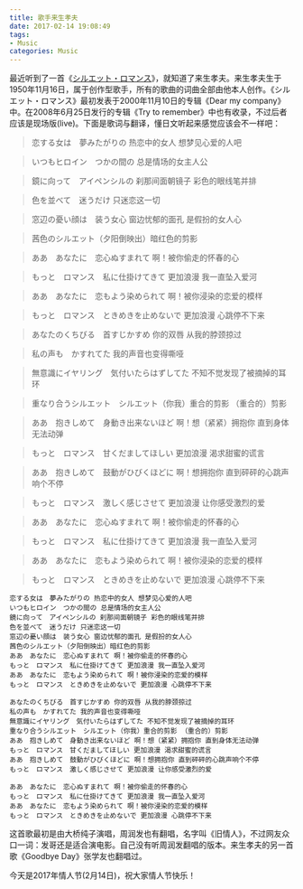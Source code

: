 ```yaml
---
title: 歌手来生孝夫
date: 2017-02-14 19:08:49
tags:
- Music
categories: Music
---
```




最近听到了一首《[シルエット・ロマンス](http://www.xiami.com/song/xLtHZOda3)》，就知道了来生孝夫。来生孝夫生于1950年11月16日，属于创作型歌手，所有的歌曲的词曲全部由他本人创作。《シルエット・ロマンス》最初发表于2000年11月10日的专辑《Dear my company》中。在2008年6月25日发行的专辑《Try to remember》中也有收录，不过后者应该是现场版(live)。下面是歌词与翻译，懂日文听起来感觉应该会不一样吧：

<!-- more -->



> 恋する女は　夢みたがりの 热恋中的女人 想梦见心爱的人吧 

> いつもヒロイン　つかの間の 总是情场的女主人公 

> 鏡に向って　アイペンシルの 刹那间面朝镜子 彩色的眼线笔并排 

> 色を並べて　迷うだけ 只迷恋这一切 

> 窓辺の憂い顔は　装う女心 窗边忧郁的面孔 是假扮的女人心 

> 茜色のシルエット（夕阳倒映出）暗红色的剪影 

> ああ　あなたに　恋心ぬすまれて 啊！被你偷走的怀春的心 

> もっと　ロマンス　私に仕掛けてきて 更加浪漫 我一直坠入爱河 

> ああ　あなたに　恋もよう染められて 啊！被你浸染的恋爱的模样 

> もっと　ロマンス　ときめきを止めないで 更加浪漫 心跳停不下来 

> あなたのくちびる　首すじかすめ 你的双唇 从我的脖颈掠过 

> 私の声も　かすれてた 我的声音也变得嘶哑 

> 無意識にイヤリング　気付いたらはずしてた 不知不觉发现了被摘掉的耳环 

> 重なり合うシルエット　シルエット（你我）重合的剪影 （重合的）剪影 

> ああ　抱きしめて　身動き出来ないほど 啊！想（紧紧）拥抱你 直到身体无法动弹 

> もっと　ロマンス　甘くだましてほしい 更加浪漫 渴求甜蜜的谎言 

> ああ　抱きしめて　鼓動がひびくほどに 啊！想拥抱你 直到砰砰的心跳声响个不停 

> もっと　ロマンス　激しく感じさせて 更加浪漫 让你感受激烈的爱 

> ああ　あなたに　恋心ぬすまれて 啊！被你偷走的怀春的心 

> もっと　ロマンス　私に仕掛けてきて 更加浪漫 我一直坠入爱河 

> ああ　あなたに　恋もよう染められて 啊！被你浸染的恋爱的模样 

> もっと　ロマンス　ときめきを止めないで 更加浪漫 心跳停不下来



```
恋する女は　夢みたがりの 热恋中的女人 想梦见心爱的人吧 
いつもヒロイン　つかの間の 总是情场的女主人公 
鏡に向って　アイペンシルの 刹那间面朝镜子 彩色的眼线笔并排 
色を並べて　迷うだけ 只迷恋这一切 
窓辺の憂い顔は　装う女心 窗边忧郁的面孔 是假扮的女人心 
茜色のシルエット（夕阳倒映出）暗红色的剪影 
ああ　あなたに　恋心ぬすまれて 啊！被你偷走的怀春的心 
もっと　ロマンス　私に仕掛けてきて 更加浪漫 我一直坠入爱河 
ああ　あなたに　恋もよう染められて 啊！被你浸染的恋爱的模样 
もっと　ロマンス　ときめきを止めないで 更加浪漫 心跳停不下来 

あなたのくちびる　首すじかすめ 你的双唇 从我的脖颈掠过 
私の声も　かすれてた 我的声音也变得嘶哑 
無意識にイヤリング　気付いたらはずしてた 不知不觉发现了被摘掉的耳环 
重なり合うシルエット　シルエット（你我）重合的剪影 （重合的）剪影 
ああ　抱きしめて　身動き出来ないほど 啊！想（紧紧）拥抱你 直到身体无法动弹 
もっと　ロマンス　甘くだましてほしい 更加浪漫 渴求甜蜜的谎言 
ああ　抱きしめて　鼓動がひびくほどに 啊！想拥抱你 直到砰砰的心跳声响个不停 
もっと　ロマンス　激しく感じさせて 更加浪漫 让你感受激烈的爱 

ああ　あなたに　恋心ぬすまれて 啊！被你偷走的怀春的心 
もっと　ロマンス　私に仕掛けてきて 更加浪漫 我一直坠入爱河 
ああ　あなたに　恋もよう染められて 啊！被你浸染的恋爱的模样 
もっと　ロマンス　ときめきを止めないで 更加浪漫 心跳停不下来
```

这首歌最初是由大桥纯子演唱，周润发也有翻唱，名字叫《旧情人》，不过网友众口一词：发哥还是适合演电影。自己没有听周润发翻唱的版本。来生孝夫的另一首歌《Goodbye Day》张学友也翻唱过。

今天是2017年情人节(2月14日)，祝大家情人节快乐！